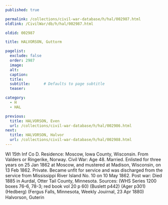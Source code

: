 ```yaml
---
published: true

permalink: /collections/civil-war-database/h/hal/002987.html
oldlink: /CivilWar/db/h/hal/002987.html

oldid: 002987

title: HALVORSON, Guttorm

pagelist:
  exclude: false
  order: 2987
  image: 
  alt:
  caption:
  title:
  subtitle:      # Defaults to page subtitle
  teaser:

category: 
  - H 
  - HAL

previous:
  title: HALVORSON, Even
  url: /collections/civil-war-database/h/hal/002986.html  
next:
  title: HALVORSON, Halvor
  url: /collections/civil-war-database/h/hal/002988.html   
---
```

WI 15th Inf Co D. Residence: Moscow, Iowa County, Wisconsin. From Valders or Ringerike, Norway. Civil War: Age 48. Married. Enlisted for three years on 25 Jan 1862 at Moscow, and mustered at Madison, Wisconsin, on 13 Feb 1862. Private. Became unfit for service and was discharged from the service from Mississippi River Island No. 10 on 10 May 1862. Post war: Died 1885 in Aurdal, Otter Tail County, Minnesota. Sources: (WHS Series 1200 boxes 76-6, 78-3; red book vol 20 p 60) (Buslett p442) (Ager p301) (Hedberg) (Fergus Falls, Minnesota, Weekly Jouirnal, 23 Apr 1880) &#147;Halvorson, Guterin&#148;